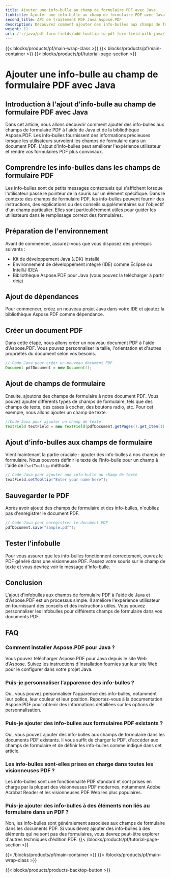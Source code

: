 ```yaml
---
title: Ajouter une info-bulle au champ de formulaire PDF avec Java
linktitle: Ajouter une info-bulle au champ de formulaire PDF avec Java
second_title: API de traitement PDF Java Aspose.PDF
description: Découvrez comment ajouter des info-bulles aux champs de formulaire PDF avec Java. Guide étape par étape à l'aide de l'API Aspose.PDF pour Java.
weight: 11
url: /fr/java/pdf-form-fields/add-tooltip-to-pdf-form-field-with-java/
---
```


{{< blocks/products/pf/main-wrap-class >}}
{{< blocks/products/pf/main-container >}}
{{< blocks/products/pf/tutorial-page-section >}}

# Ajouter une info-bulle au champ de formulaire PDF avec Java


## Introduction à l'ajout d'info-bulle au champ de formulaire PDF avec Java

Dans cet article, nous allons découvrir comment ajouter des info-bulles aux champs de formulaire PDF à l'aide de Java et de la bibliothèque Aspose.PDF. Les info-bulles fournissent des informations précieuses lorsque les utilisateurs survolent les champs de formulaire dans un document PDF. L'ajout d'info-bulles peut améliorer l'expérience utilisateur et rendre vos formulaires PDF plus conviviaux.

## Comprendre les info-bulles dans les champs de formulaire PDF

Les info-bulles sont de petits messages contextuels qui s'affichent lorsque l'utilisateur passe le pointeur de la souris sur un élément spécifique. Dans le contexte des champs de formulaire PDF, les info-bulles peuvent fournir des instructions, des explications ou des conseils supplémentaires sur l'objectif d'un champ particulier. Elles sont particulièrement utiles pour guider les utilisateurs dans le remplissage correct des formulaires.

## Préparation de l'environnement

Avant de commencer, assurez-vous que vous disposez des prérequis suivants :

- Kit de développement Java (JDK) installé
- Environnement de développement intégré (IDE) comme Eclipse ou IntelliJ IDEA
-  Bibliothèque Aspose.PDF pour Java (vous pouvez la télécharger à partir de[ici](https://releases.aspose.com/pdf/java/)

## Ajout de dépendances

Pour commencer, créez un nouveau projet Java dans votre IDE et ajoutez la bibliothèque Aspose.PDF comme dépendance.

## Créer un document PDF

Dans cette étape, nous allons créer un nouveau document PDF à l'aide d'Aspose.PDF. Vous pouvez personnaliser la taille, l'orientation et d'autres propriétés du document selon vos besoins.

```java
// Code Java pour créer un nouveau document PDF
Document pdfDocument = new Document();
```

## Ajout de champs de formulaire

Ensuite, ajoutons des champs de formulaire à notre document PDF. Vous pouvez ajouter différents types de champs de formulaire, tels que des champs de texte, des cases à cocher, des boutons radio, etc. Pour cet exemple, nous allons ajouter un champ de texte.

```java
//Code Java pour ajouter un champ de texte
TextField textField = new TextField(pdfDocument.getPages().get_Item(1), new Rectangle(100, 100, 200, 30));
```

## Ajout d'info-bulles aux champs de formulaire

 Vient maintenant la partie cruciale : ajouter des info-bulles à nos champs de formulaire. Nous pouvons définir le texte de l'info-bulle pour un champ à l'aide de l'`setTooltip` méthode.

```java
// Code Java pour ajouter une info-bulle au champ de texte
textField.setTooltip("Enter your name here");
```

## Sauvegarder le PDF

Après avoir ajouté des champs de formulaire et des info-bulles, n'oubliez pas d'enregistrer le document PDF.

```java
// Code Java pour enregistrer le document PDF
pdfDocument.save("sample.pdf");
```

## Tester l'infobulle

Pour vous assurer que les info-bulles fonctionnent correctement, ouvrez le PDF généré dans une visionneuse PDF. Passez votre souris sur le champ de texte et vous devriez voir le message d'info-bulle.

## Conclusion

L'ajout d'infobulles aux champs de formulaire PDF à l'aide de Java et d'Aspose.PDF est un processus simple. Il améliore l'expérience utilisateur en fournissant des conseils et des instructions utiles. Vous pouvez personnaliser les infobulles pour différents champs de formulaire dans vos documents PDF.

## FAQ

### Comment installer Aspose.PDF pour Java ?

Vous pouvez télécharger Aspose.PDF pour Java depuis le site Web d'Aspose. Suivez les instructions d'installation fournies sur leur site Web pour le configurer dans votre projet Java.

### Puis-je personnaliser l’apparence des info-bulles ?

Oui, vous pouvez personnaliser l'apparence des info-bulles, notamment leur police, leur couleur et leur position. Reportez-vous à la documentation Aspose.PDF pour obtenir des informations détaillées sur les options de personnalisation.

### Puis-je ajouter des info-bulles aux formulaires PDF existants ?

Oui, vous pouvez ajouter des info-bulles aux champs de formulaire dans les documents PDF existants. Il vous suffit de charger le PDF, d'accéder aux champs de formulaire et de définir les info-bulles comme indiqué dans cet article.

### Les info-bulles sont-elles prises en charge dans toutes les visionneuses PDF ?

Les info-bulles sont une fonctionnalité PDF standard et sont prises en charge par la plupart des visionneuses PDF modernes, notamment Adobe Acrobat Reader et les visionneuses PDF Web les plus populaires.

### Puis-je ajouter des info-bulles à des éléments non liés au formulaire dans un PDF ?

Non, les info-bulles sont généralement associées aux champs de formulaire dans les documents PDF. Si vous devez ajouter des info-bulles à des éléments qui ne sont pas des formulaires, vous devrez peut-être explorer d'autres techniques d'édition PDF.
{{< /blocks/products/pf/tutorial-page-section >}}

{{< /blocks/products/pf/main-container >}}
{{< /blocks/products/pf/main-wrap-class >}}

{{< blocks/products/products-backtop-button >}}
